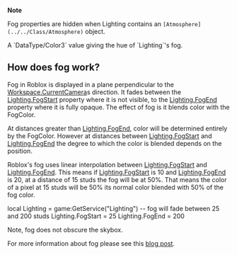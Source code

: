 **Note**  

Fog properties are hidden when Lighting contains an `[Atmosphere](../../Class/Atmosphere)` object.

A \`DataType/Color3\` value giving the hue of \`Lighting\`'s fog.

How does fog work?
------------------

Fog in Roblox is displayed in a plane perpendicular to the [Workspace.CurrentCamera](https://developer.roblox.com/en-us/api-reference/property/Workspace/CurrentCamera)s direction. It fades between the [Lighting.FogStart](https://developer.roblox.com/en-us/api-reference/property/Lighting/FogStart) property where it is not visible, to the [Lighting.FogEnd](https://developer.roblox.com/en-us/api-reference/property/Lighting/FogEnd) property where it is fully opaque. The effect of fog is it blends color with the FogColor.

At distances greater than [Lighting.FogEnd](https://developer.roblox.com/en-us/api-reference/property/Lighting/FogEnd), color will be determined entirely by the FogColor. However at distances between [Lighting.FogStart](https://developer.roblox.com/en-us/api-reference/property/Lighting/FogStart) and [Lighting.FogEnd](https://developer.roblox.com/en-us/api-reference/property/Lighting/FogEnd) the degree to which the color is blended depends on the position.

Roblox's fog uses linear interpolation between [Lighting.FogStart](https://developer.roblox.com/en-us/api-reference/property/Lighting/FogStart) and [Lighting.FogEnd](https://developer.roblox.com/en-us/api-reference/property/Lighting/FogEnd). This means if [Lighting.FogStart](https://developer.roblox.com/en-us/api-reference/property/Lighting/FogStart) is 10 and [Lighting.FogEnd](https://developer.roblox.com/en-us/api-reference/property/Lighting/FogEnd) is 20, at a distance of 15 studs the fog will be at 50%. That means the color of a pixel at 15 studs will be 50% its normal color blended with 50% of the fog color.

local Lighting = game:GetService("Lighting")
-- fog will fade between 25 and 200 studs
Lighting.FogStart = 25
Lighting.FogEnd = 200

Note, fog does not obscure the skybox.

For more information about fog please see this [blog post](https://blog.roblox.com/2011/12/roblox-secrets-revealed-fog-blog/).